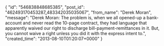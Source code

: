  {
   "id": "546838848685385",
   "post_id": "462493170453287_483342035035067",
   "from_name": "Derek Moran",
   "message": "Derek Moran: The problem is, when we all opened-up a bank-account and never read the 10-page contract, they had language that apparently waived our right to discharge bill-payment-remittances in it. But, you cannot waive a right unless you did it with the express intent to.",
   "created_time": "2013-08-10T01:20:07+0000"
 }

